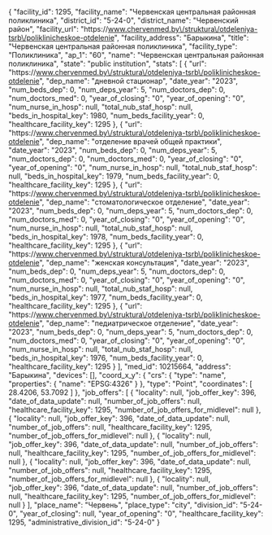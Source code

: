 {
    "facility_id": 1295,
    "facility_name": "Червенская центральная районная поликлиника",
    "district_id": "5-24-0",
    "district_name": "Червенский район",
    "facility_url": "https:\/\/www.chervenmed.by\/struktura\/otdeleniya-tsrb\/poliklinicheskoe-otdelenie",
    "facility_address": "Барыкина",
    "title": "Червенская центральная районная поликлиника",
    "facility_type": "Поликлиника",
    "ap_1": "60",
    "name": "Червенская центральная районная поликлиника",
    "state": "public institution",
    "stats": [
        {
            "url": "https:\/\/www.chervenmed.by\/struktura\/otdeleniya-tsrb\/poliklinicheskoe-otdelenie",
            "dep_name": "дневной стационар",
            "date_year": "2023",
            "num_beds_dep": 0,
            "num_deps_year": 5,
            "num_doctors_dep": 0,
            "num_doctors_med": 0,
            "year_of_closing": "0",
            "year_of_opening": "0",
            "num_nurse_in_hosp": null,
            "total_nub_staf_hosp": null,
            "beds_in_hospital_key": 1980,
            "num_beds_facility_year": 0,
            "healthcare_facility_key": 1295
        },
        {
            "url": "https:\/\/www.chervenmed.by\/struktura\/otdeleniya-tsrb\/poliklinicheskoe-otdelenie",
            "dep_name": "отделение врачей общей практики",
            "date_year": "2023",
            "num_beds_dep": 0,
            "num_deps_year": 5,
            "num_doctors_dep": 0,
            "num_doctors_med": 0,
            "year_of_closing": "0",
            "year_of_opening": "0",
            "num_nurse_in_hosp": null,
            "total_nub_staf_hosp": null,
            "beds_in_hospital_key": 1979,
            "num_beds_facility_year": 0,
            "healthcare_facility_key": 1295
        },
        {
            "url": "https:\/\/www.chervenmed.by\/struktura\/otdeleniya-tsrb\/poliklinicheskoe-otdelenie",
            "dep_name": "стоматологическое отделение",
            "date_year": "2023",
            "num_beds_dep": 0,
            "num_deps_year": 5,
            "num_doctors_dep": 0,
            "num_doctors_med": 0,
            "year_of_closing": "0",
            "year_of_opening": "0",
            "num_nurse_in_hosp": null,
            "total_nub_staf_hosp": null,
            "beds_in_hospital_key": 1978,
            "num_beds_facility_year": 0,
            "healthcare_facility_key": 1295
        },
        {
            "url": "https:\/\/www.chervenmed.by\/struktura\/otdeleniya-tsrb\/poliklinicheskoe-otdelenie",
            "dep_name": "женская консультация",
            "date_year": "2023",
            "num_beds_dep": 0,
            "num_deps_year": 5,
            "num_doctors_dep": 0,
            "num_doctors_med": 0,
            "year_of_closing": "0",
            "year_of_opening": "0",
            "num_nurse_in_hosp": null,
            "total_nub_staf_hosp": null,
            "beds_in_hospital_key": 1977,
            "num_beds_facility_year": 0,
            "healthcare_facility_key": 1295
        },
        {
            "url": "https:\/\/www.chervenmed.by\/struktura\/otdeleniya-tsrb\/poliklinicheskoe-otdelenie",
            "dep_name": "педиатрическое отделение",
            "date_year": "2023",
            "num_beds_dep": 0,
            "num_deps_year": 5,
            "num_doctors_dep": 0,
            "num_doctors_med": 0,
            "year_of_closing": "0",
            "year_of_opening": "0",
            "num_nurse_in_hosp": null,
            "total_nub_staf_hosp": null,
            "beds_in_hospital_key": 1976,
            "num_beds_facility_year": 0,
            "healthcare_facility_key": 1295
        }
    ],
    "med_id": 10215664,
    "address": "Барыкина",
    "devices": [],
    "coord_x_y": {
        "crs": {
            "type": "name",
            "properties": {
                "name": "EPSG:4326"
            }
        },
        "type": "Point",
        "coordinates": [
            28.4206,
            53.7092
        ]
    },
    "job_offers": [
        {
            "locality": null,
            "job_offer_key": 396,
            "date_of_data_update": null,
            "number_of_job_offers": null,
            "healthcare_facility_key": 1295,
            "number_of_job_offers_for_midlevel": null
        },
        {
            "locality": null,
            "job_offer_key": 396,
            "date_of_data_update": null,
            "number_of_job_offers": null,
            "healthcare_facility_key": 1295,
            "number_of_job_offers_for_midlevel": null
        },
        {
            "locality": null,
            "job_offer_key": 396,
            "date_of_data_update": null,
            "number_of_job_offers": null,
            "healthcare_facility_key": 1295,
            "number_of_job_offers_for_midlevel": null
        },
        {
            "locality": null,
            "job_offer_key": 396,
            "date_of_data_update": null,
            "number_of_job_offers": null,
            "healthcare_facility_key": 1295,
            "number_of_job_offers_for_midlevel": null
        },
        {
            "locality": null,
            "job_offer_key": 396,
            "date_of_data_update": null,
            "number_of_job_offers": null,
            "healthcare_facility_key": 1295,
            "number_of_job_offers_for_midlevel": null
        }
    ],
    "place_name": "Червень",
    "place_type": "city",
    "division_id": "5-24-0",
    "year_of_closing": null,
    "year_of_opening": "0",
    "healthcare_facility_key": 1295,
    "administrative_division_id": "5-24-0"
}